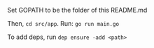 Set GOPATH to be the folder of this README.md

Then, `cd src/app`.
Run: `go run main.go`

To add deps, run `dep ensure -add <path>`